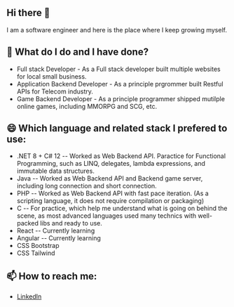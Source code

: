 ## Hi there 👋
I am a software engineer and here is the place where I keep growing myself.
## 🌱 What do I do and I have done?
* Full stack Developer - As a Full stack developer built multiple websites for local small business.
* Application Backend Developer - As a principle prgrommer built Restful APIs for Telecom industry.
* Game Backend Developer - As a principle programmer shipped mutilple online games, including MMORPG and SCG, etc.
 
## 😄 Which language and related stack I prefered to use:
* .NET 8 + C# 12 -- Worked as Web Backend API. Paractice for Functional Programming, such as LINQ, delegates, lambda expressions, and immutable data structures.
* Java -- Worked as Web Backend API and Backend game server, including long connection and short connection.
* PHP -- Worked as Web Backend API with fast pace iteration. (As a scripting language, it does not require compilation or packaging)
* C -- For practice, which help me understand what is going on behind the scene, as most advanced languages used many technics with well-packed libs and ready to use. 
* React -- Currently learning
* Angular -- Currently learning
* CSS Bootstrap
* CSS Tailwind

## 📫 How to reach me:
* [LinkedIn](https://www.linkedin.com/in/rick-huang-543950134/)
<!--
**Rick-gogogo/Rick-gogogo** is a ✨ _special_ ✨ repository because its `README.md` (this file) appears on your GitHub profile.

Here are some ideas to get you started:

- 🔭 I’m currently working on ...
- 🌱 I’m currently learning ...
- 👯 I’m looking to collaborate on ...
- 🤔 I’m looking for help with ...
- 💬 Ask me about ...
- 📫 How to reach me: ...
- 😄 Pronouns: ...
- ⚡ Fun fact: ...
-->
